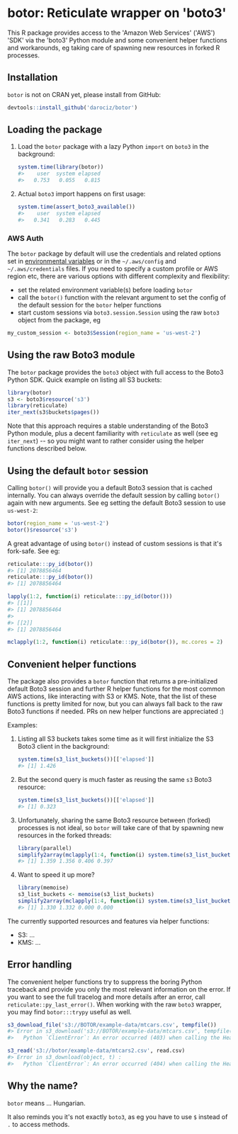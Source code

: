 # botor: Reticulate wrapper on 'boto3'

This R package provides access to the 'Amazon Web Services' ('AWS') 'SDK' via the 'boto3' Python module and some convenient helper functions and workarounds, eg taking care of spawning new resources in forked R processes.

## Installation

`botor` is not on CRAN yet, please install from GitHub:

```r
devtools::install_github('darociz/botor')
```

## Loading the package

1. Load the `botor` package with a lazy Python `import` on `boto3` in the background:

    ```r
    system.time(library(botor))
    #>    user  system elapsed 
    #>   0.753   0.055   0.815
    ```

2. Actual `boto3` import happens on first usage:

    ```r
    system.time(assert_boto3_available())
    #>    user  system elapsed 
    #>   0.341   0.283   0.445
    ```

### AWS Auth

The `botor` package by default will use the credentials and related options set in [environmental variables](https://boto3.amazonaws.com/v1/documentation/api/latest/guide/configuration.html#configuration) or in the `~/.aws/config` and `~/.aws/credentials` files. If you need to specify a custom profile or AWS region etc, there are various options with different complexity and flexibility:

* set the related environment variable(s) before loading `botor`
* call the `botor()` function with the relevant argument to set the config of the default session for the `botor` helper functions
* start custom sessions via `boto3.session.Session` using the raw `boto3` object from the package, eg

```r
my_custom_session <- boto3$Session(region_name = 'us-west-2')
```

## Using the raw Boto3 module

The `botor` package provides the `boto3` object with full access to the Boto3 Python SDK. Quick example on listing all S3 buckets:

```r
library(botor)
s3 <- boto3$resource('s3')
library(reticulate)
iter_next(s3$buckets$pages())
```

Note that this approach requires a stable understanding of the Boto3 Python module, plus a decent familiarity with `reticulate` as well (see eg `iter_next`) -- so you might want to rather consider using the helper functions described below.

## Using the default `botor` session

Calling `botor()` will provide you a default Boto3 session that is cached internally. You can always override the default session by calling `botor()` again with new arguments. See eg setting the default Boto3 session to use `us-west-2`:

```r
botor(region_name = 'us-west-2')
botor()$resource('s3')
```

A great advantage of using `botor()` instead of custom sessions is that it's fork-safe. See eg:

```r
reticulate:::py_id(botor())
#> [1] 2078856464
reticulate:::py_id(botor())
#> [1] 2078856464

lapply(1:2, function(i) reticulate:::py_id(botor()))
#> [[1]]
#> [1] 2078856464
#>
#> [[2]]
#> [1] 2078856464

mclapply(1:2, function(i) reticulate:::py_id(botor()), mc.cores = 2)

```

## Convenient helper functions

The package also provides a `botor` function that returns a pre-initialized default Boto3 session and further R helper functions for the most common AWS actions, like interacting with S3 or KMS. Note, that the list of these functions is pretty limited for now, but you can always fall back to the raw Boto3 functions if needed. PRs on new helper functions are appreciated :)

Examples:

1. Listing all S3 buckets takes some time as it will first initialize the S3 Boto3 client in the background:

    ```r
    system.time(s3_list_buckets())[['elapsed']]
    #> [1] 1.426
    ```

2. But the second query is much faster as reusing the same `s3` Boto3 resource:

    ```r
    system.time(s3_list_buckets())[['elapsed']]
    #> [1] 0.323
    ```

3. Unfortunately, sharing the same Boto3 resource between (forked) processes is not ideal, so `botor` will take care of that by spawning new resources in the forked threads:

    ```r
    library(parallel)
    simplify2array(mclapply(1:4, function(i) system.time(s3_list_buckets())[['elapsed']], mc.cores = 2))
    #> [1] 1.359 1.356 0.406 0.397
    ```

4. Want to speed it up more?

    ```r
    library(memoise)
    s3_list_buckets <- memoise(s3_list_buckets)
    simplify2array(mclapply(1:4, function(i) system.time(s3_list_buckets())[['elapsed']], mc.cores = 2))
    #> [1] 1.330 1.332 0.000 0.000
    ```

The currently supported resources and features via helper functions:

* S3: ...
* KMS: ...


## Error handling

The convenient helper functions try to suppress the boring Python traceback and provide you only the most relevant information on the error. If you want to see the full tracelog and more details after an error, call `reticulate::py_last_error()`. When working with the raw `boto3` wrapper, you may find `botor:::trypy` useful as well.

```r
s3_download_file('s3://BOTOR/example-data/mtcars.csv', tempfile())
#> Error in s3_download('s3://BOTOR/example-data/mtcars.csv', tempfile()) : 
#>   Python `ClientError`: An error occurred (403) when calling the HeadObject operation: Forbidden

s3_read('s3://botor/example-data/mtcars2.csv', read.csv)
#> Error in s3_download(object, t) : 
#>   Python `ClientError`: An error occurred (404) when calling the HeadObject operation: Not Found
```

## Why the name?

`botor` means ... Hungarian.

It also reminds you it's not exactly `boto3`, as eg you have to use `$` instead of `.` to access methods.
